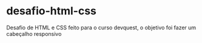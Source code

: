 # desafio-html-css

Desafio de HTML e CSS feito para o curso devquest, o objetivo foi fazer um cabeçalho responsivo
